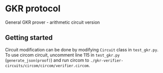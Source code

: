 # GKR protocol
General GKR prover - arithmetic circuit version

## Getting started
Circuit modification can be done by modifying `Circuit` class in `test_gkr.py`.
To use circom circuit, uncomment line 115 in `test_gkr.py` (`generate_json(proof)`) and run circom to `./gkr-verifier-circuits/circom/circom/verifier.circom`.
